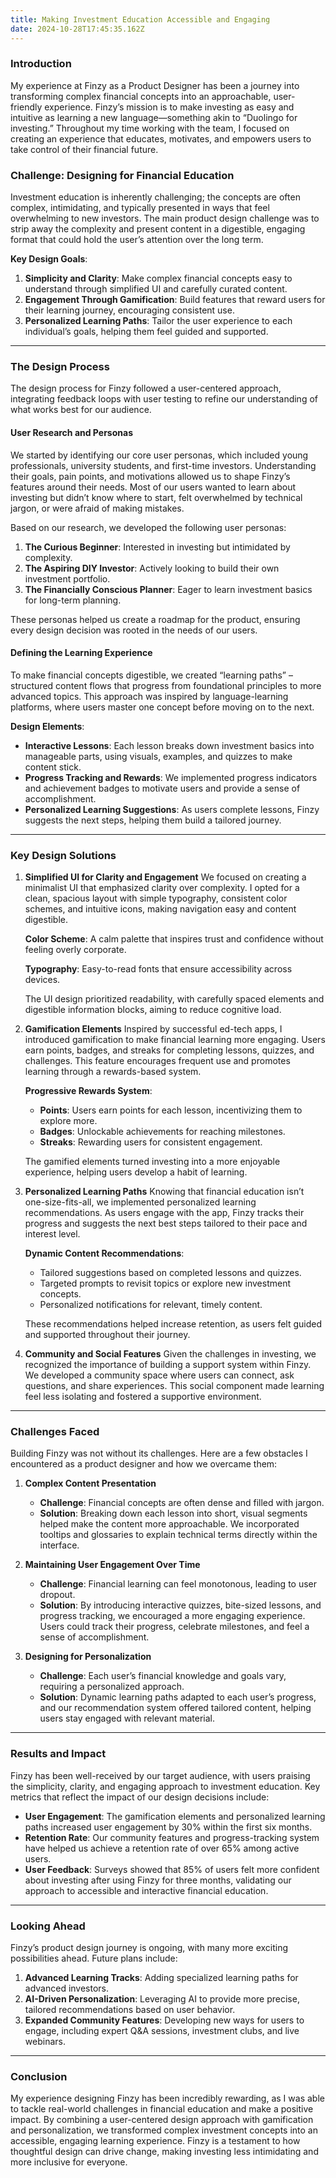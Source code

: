 ```yaml
---
title: Making Investment Education Accessible and Engaging
date: 2024-10-28T17:45:35.162Z
---
```

<!--StartFragment-->

### **Introduction**

My experience at Finzy as a Product Designer has been a journey into transforming complex financial concepts into an approachable, user-friendly experience. Finzy’s mission is to make investing as easy and intuitive as learning a new language—something akin to “Duolingo for investing.” Throughout my time working with the team, I focused on creating an experience that educates, motivates, and empowers users to take control of their financial future.

### **Challenge: Designing for Financial Education**

Investment education is inherently challenging; the concepts are often complex, intimidating, and typically presented in ways that feel overwhelming to new investors. The main product design challenge was to strip away the complexity and present content in a digestible, engaging format that could hold the user’s attention over the long term.

**Key Design Goals**:

1. **Simplicity and Clarity**: Make complex financial concepts easy to understand through simplified UI and carefully curated content.
2. **Engagement Through Gamification**: Build features that reward users for their learning journey, encouraging consistent use.
3. **Personalized Learning Paths**: Tailor the user experience to each individual’s goals, helping them feel guided and supported.

- - -

### **The Design Process**

The design process for Finzy followed a user-centered approach, integrating feedback loops with user testing to refine our understanding of what works best for our audience.

#### **User Research and Personas**

We started by identifying our core user personas, which included young professionals, university students, and first-time investors. Understanding their goals, pain points, and motivations allowed us to shape Finzy’s features around their needs. Most of our users wanted to learn about investing but didn’t know where to start, felt overwhelmed by technical jargon, or were afraid of making mistakes.

Based on our research, we developed the following user personas:

1. **The Curious Beginner**: Interested in investing but intimidated by complexity.
2. **The Aspiring DIY Investor**: Actively looking to build their own investment portfolio.
3. **The Financially Conscious Planner**: Eager to learn investment basics for long-term planning.

These personas helped us create a roadmap for the product, ensuring every design decision was rooted in the needs of our users.

#### **Defining the Learning Experience**

To make financial concepts digestible, we created “learning paths” – structured content flows that progress from foundational principles to more advanced topics. This approach was inspired by language-learning platforms, where users master one concept before moving on to the next.

**Design Elements**:

* **Interactive Lessons**: Each lesson breaks down investment basics into manageable parts, using visuals, examples, and quizzes to make content stick.
* **Progress Tracking and Rewards**: We implemented progress indicators and achievement badges to motivate users and provide a sense of accomplishment.
* **Personalized Learning Suggestions**: As users complete lessons, Finzy suggests the next steps, helping them build a tailored journey.

- - -

### **Key Design Solutions**

1. **Simplified UI for Clarity and Engagement** We focused on creating a minimalist UI that emphasized clarity over complexity. I opted for a clean, spacious layout with simple typography, consistent color schemes, and intuitive icons, making navigation easy and content digestible.

   **Color Scheme**: A calm palette that inspires trust and confidence without feeling overly corporate.

   **Typography**: Easy-to-read fonts that ensure accessibility across devices.

   The UI design prioritized readability, with carefully spaced elements and digestible information blocks, aiming to reduce cognitive load.
2. **Gamification Elements** Inspired by successful ed-tech apps, I introduced gamification to make financial learning more engaging. Users earn points, badges, and streaks for completing lessons, quizzes, and challenges. This feature encourages frequent use and promotes learning through a rewards-based system.

   **Progressive Rewards System**:

   * **Points**: Users earn points for each lesson, incentivizing them to explore more.
   * **Badges**: Unlockable achievements for reaching milestones.
   * **Streaks**: Rewarding users for consistent engagement.

   The gamified elements turned investing into a more enjoyable experience, helping users develop a habit of learning.
3. **Personalized Learning Paths** Knowing that financial education isn’t one-size-fits-all, we implemented personalized learning recommendations. As users engage with the app, Finzy tracks their progress and suggests the next best steps tailored to their pace and interest level.

   **Dynamic Content Recommendations**:

   * Tailored suggestions based on completed lessons and quizzes.
   * Targeted prompts to revisit topics or explore new investment concepts.
   * Personalized notifications for relevant, timely content.

   These recommendations helped increase retention, as users felt guided and supported throughout their journey.
4. **Community and Social Features** Given the challenges in investing, we recognized the importance of building a support system within Finzy. We developed a community space where users can connect, ask questions, and share experiences. This social component made learning feel less isolating and fostered a supportive environment.

- - -

### **Challenges Faced**

Building Finzy was not without its challenges. Here are a few obstacles I encountered as a product designer and how we overcame them:

1. **Complex Content Presentation**

   * **Challenge**: Financial concepts are often dense and filled with jargon.
   * **Solution**: Breaking down each lesson into short, visual segments helped make the content more approachable. We incorporated tooltips and glossaries to explain technical terms directly within the interface.
2. **Maintaining User Engagement Over Time**

   * **Challenge**: Financial learning can feel monotonous, leading to user dropout.
   * **Solution**: By introducing interactive quizzes, bite-sized lessons, and progress tracking, we encouraged a more engaging experience. Users could track their progress, celebrate milestones, and feel a sense of accomplishment.
3. **Designing for Personalization**

   * **Challenge**: Each user’s financial knowledge and goals vary, requiring a personalized approach.
   * **Solution**: Dynamic learning paths adapted to each user’s progress, and our recommendation system offered tailored content, helping users stay engaged with relevant material.

- - -

### **Results and Impact**

Finzy has been well-received by our target audience, with users praising the simplicity, clarity, and engaging approach to investment education. Key metrics that reflect the impact of our design decisions include:

* **User Engagement**: The gamification elements and personalized learning paths increased user engagement by 30% within the first six months.
* **Retention Rate**: Our community features and progress-tracking system have helped us achieve a retention rate of over 65% among active users.
* **User Feedback**: Surveys showed that 85% of users felt more confident about investing after using Finzy for three months, validating our approach to accessible and interactive financial education.

- - -

### **Looking Ahead**

Finzy’s product design journey is ongoing, with many more exciting possibilities ahead. Future plans include:

1. **Advanced Learning Tracks**: Adding specialized learning paths for advanced investors.
2. **AI-Driven Personalization**: Leveraging AI to provide more precise, tailored recommendations based on user behavior.
3. **Expanded Community Features**: Developing new ways for users to engage, including expert Q&A sessions, investment clubs, and live webinars.

- - -

### **Conclusion**

My experience designing Finzy has been incredibly rewarding, as I was able to tackle real-world challenges in financial education and make a positive impact. By combining a user-centered design approach with gamification and personalization, we transformed complex investment concepts into an accessible, engaging learning experience. Finzy is a testament to how thoughtful design can drive change, making investing less intimidating and more inclusive for everyone.

<!--EndFragment-->